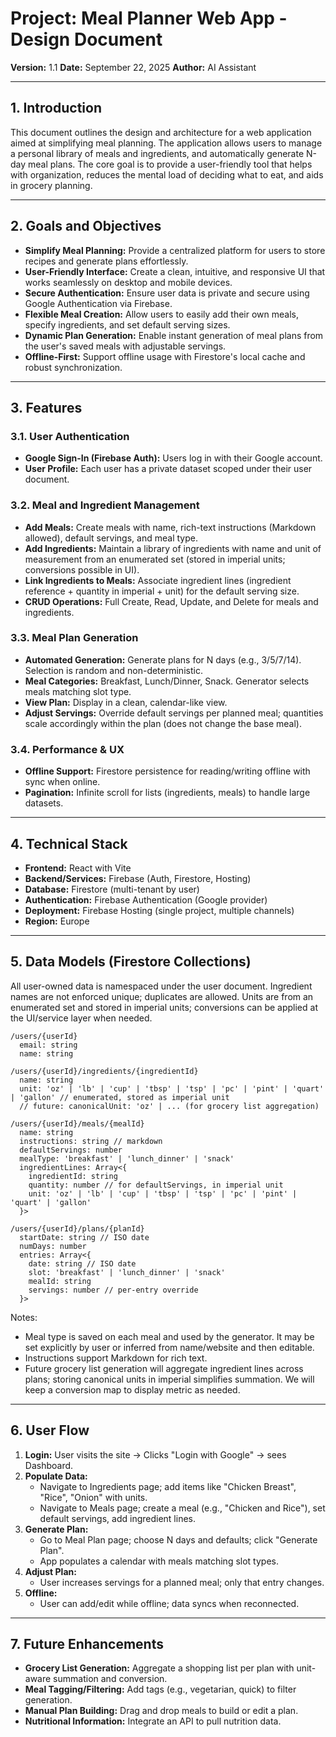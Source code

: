 # Project: Meal Planner Web App - Design Document

**Version:** 1.1
**Date:** September 22, 2025
**Author:** AI Assistant

---

## 1. Introduction

This document outlines the design and architecture for a web application aimed at simplifying meal planning. The application allows users to manage a personal library of meals and ingredients, and automatically generate N-day meal plans. The core goal is to provide a user-friendly tool that helps with organization, reduces the mental load of deciding what to eat, and aids in grocery planning.

---

## 2. Goals and Objectives

* **Simplify Meal Planning:** Provide a centralized platform for users to store recipes and generate plans effortlessly.
* **User-Friendly Interface:** Create a clean, intuitive, and responsive UI that works seamlessly on desktop and mobile devices.
* **Secure Authentication:** Ensure user data is private and secure using Google Authentication via Firebase.
* **Flexible Meal Creation:** Allow users to easily add their own meals, specify ingredients, and set default serving sizes.
* **Dynamic Plan Generation:** Enable instant generation of meal plans from the user's saved meals with adjustable servings.
* **Offline-First:** Support offline usage with Firestore's local cache and robust synchronization.

---

## 3. Features

### 3.1. User Authentication
* **Google Sign-In (Firebase Auth):** Users log in with their Google account.
* **User Profile:** Each user has a private dataset scoped under their user document.

### 3.2. Meal and Ingredient Management
* **Add Meals:** Create meals with name, rich-text instructions (Markdown allowed), default servings, and meal type.
* **Add Ingredients:** Maintain a library of ingredients with name and unit of measurement from an enumerated set (stored in imperial units; conversions possible in UI).
* **Link Ingredients to Meals:** Associate ingredient lines (ingredient reference + quantity in imperial + unit) for the default serving size.
* **CRUD Operations:** Full Create, Read, Update, and Delete for meals and ingredients.

### 3.3. Meal Plan Generation
* **Automated Generation:** Generate plans for N days (e.g., 3/5/7/14). Selection is random and non-deterministic.
* **Meal Categories:** Breakfast, Lunch/Dinner, Snack. Generator selects meals matching slot type.
* **View Plan:** Display in a clean, calendar-like view.
* **Adjust Servings:** Override default servings per planned meal; quantities scale accordingly within the plan (does not change the base meal).

### 3.4. Performance & UX
* **Offline Support:** Firestore persistence for reading/writing offline with sync when online.
* **Pagination:** Infinite scroll for lists (ingredients, meals) to handle large datasets.

---

## 4. Technical Stack

* **Frontend:** React with Vite
* **Backend/Services:** Firebase (Auth, Firestore, Hosting)
* **Database:** Firestore (multi-tenant by user)
* **Authentication:** Firebase Authentication (Google provider)
* **Deployment:** Firebase Hosting (single project, multiple channels)
* **Region:** Europe

---

## 5. Data Models (Firestore Collections)

All user-owned data is namespaced under the user document. Ingredient names are not enforced unique; duplicates are allowed. Units are from an enumerated set and stored in imperial units; conversions can be applied at the UI/service layer when needed.

```
/users/{userId}
  email: string
  name: string

/users/{userId}/ingredients/{ingredientId}
  name: string
  unit: 'oz' | 'lb' | 'cup' | 'tbsp' | 'tsp' | 'pc' | 'pint' | 'quart' | 'gallon' // enumerated, stored as imperial unit
  // future: canonicalUnit: 'oz' | ... (for grocery list aggregation)

/users/{userId}/meals/{mealId}
  name: string
  instructions: string // markdown
  defaultServings: number
  mealType: 'breakfast' | 'lunch_dinner' | 'snack'
  ingredientLines: Array<{
    ingredientId: string
    quantity: number // for defaultServings, in imperial unit
    unit: 'oz' | 'lb' | 'cup' | 'tbsp' | 'tsp' | 'pc' | 'pint' | 'quart' | 'gallon'
  }>

/users/{userId}/plans/{planId}
  startDate: string // ISO date
  numDays: number
  entries: Array<{
    date: string // ISO date
    slot: 'breakfast' | 'lunch_dinner' | 'snack'
    mealId: string
    servings: number // per-entry override
  }>
```

Notes:
* Meal type is saved on each meal and used by the generator. It may be set explicitly by user or inferred from name/website and then editable.
* Instructions support Markdown for rich text.
* Future grocery list generation will aggregate ingredient lines across plans; storing canonical units in imperial simplifies summation. We will keep a conversion map to display metric as needed.

---

## 6. User Flow

1. **Login:** User visits the site → Clicks "Login with Google" → sees Dashboard.
2. **Populate Data:**
   * Navigate to Ingredients page; add items like "Chicken Breast", "Rice", "Onion" with units.
   * Navigate to Meals page; create a meal (e.g., "Chicken and Rice"), set default servings, add ingredient lines.
3. **Generate Plan:**
   * Go to Meal Plan page; choose N days and defaults; click "Generate Plan".
   * App populates a calendar with meals matching slot types.
4. **Adjust Plan:**
   * User increases servings for a planned meal; only that entry changes.
5. **Offline:**
   * User can add/edit while offline; data syncs when reconnected.

---

## 7. Future Enhancements

* **Grocery List Generation:** Aggregate a shopping list per plan with unit-aware summation and conversion.
* **Meal Tagging/Filtering:** Add tags (e.g., vegetarian, quick) to filter generation.
* **Manual Plan Building:** Drag and drop meals to build or edit a plan.
* **Nutritional Information:** Integrate an API to pull nutrition data.